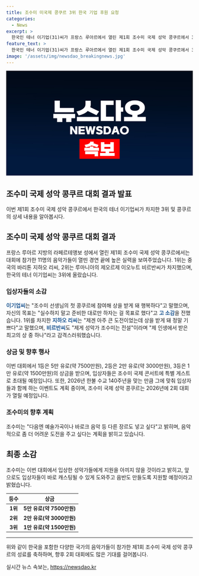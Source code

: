 ```yaml
---
title: 조수미 미국제 콩쿠르 3위 한국 기업 후원 요청
categories:
  - News
excerpt: >
  한국인 테너 이기업(31)씨가 프랑스 루아르에서 열린 제1회 조수미 국제 성악 콩쿠르에서 3위를 차지했다. 1위는 중국 바리톤 지하오 리(22), 2위는 루마니아의 제오르제 이오누트 비르반(29) 테너에게 돌아갔다. 조수미는 이들을 빅시스터처럼 지원할 것이라고 밝혔으며, 이번 콩쿠르에는 47개국 18∼32세 성악가 500명이 지원했다. 상금뿐만 아니라 조수미 국제 콘서트에 특별 게스트로 초대되며 2026년 한불 수교 140주년을 맞춰 이벤트도 계획 중이다. 2026년에는 2회 대회가 예정되어 있으며, 주최자로서 다양한 음악 장르를 다루는 도전적인 대회를 예고하고 있다.
feature_text: >
  한국인 테너 이기업(31)씨가 프랑스 루아르에서 열린 제1회 조수미 국제 성악 콩쿠르에서 3위를 차지했다. 1위는 중국 바리톤 지하오 리(22), 2위는 루마니아의 제오르제 이오누트 비르반(29) 테너에게 돌아갔다. 조수미는 이들을 빅시스터처럼 지원할 것이라고 밝혔으며, 이번 콩쿠르에는 47개국 18∼32세 성악가 500명이 지원했다. 상금뿐만 아니라 조수미 국제 콘서트에 특별 게스트로 초대되며 2026년 한불 수교 140주년을 맞춰 이벤트도 계획 중이다. 2026년에는 2회 대회가 예정되어 있으며, 주최자로서 다양한 음악 장르를 다루는 도전적인 대회를 예고하고 있다.
image: '/assets/img/newsdao_breakingnews.jpg'
---
```


<p><img src="/assets/img/newsdao_breakingnews.jpg" alt="ontimetimes 속보" /></p>

<h2 data-ke-size="size32">조수미 국제 성악 콩쿠르 대회 결과 발표</h2>

<p>이번 제1회 조수미 국제 성악 콩쿠르에서 한국의 테너 이기업씨가 차지한 3위 및 콩쿠르의 상세 내용을 알아봅시다.</p>

<h2 data-ke-size="size26">조수미 국제 성악 콩쿠르 대회 결과</h2>

<p data-ke-size="size16">프랑스 루아르 지방의 라페르테앵보 성에서 열린 제1회 조수미 국제 성악 콩쿠르에서는 대회에 참가한 11명의 음악가들이 열띤 경연 끝에 높은 실력을 보여주었습니다. 1위는 중국의 바리톤 지하오 리씨, 2위는 루마니아의 제오르제 이오누트 비르반씨가 차지했으며, 한국의 테너 이기업씨는 3위에 올랐습니다.</p>

<h3 data-ke-size="size24">입상자들의 소감</h3>

<p data-ke-size="size16"><b><span style="color: #1a5490;">이기업씨</span></b>는 "조수미 선생님의 첫 콩쿠르에 참여해 상을 받게 돼 행복하다"고 말했으며, 자신의 목표는 "실수하지 말고 준비한 대로만 하자는 걸 목표로 했다"고 <b><span style="color: #1a5490;">고 소감</span></b>을 전했습니다. 1위를 차지한 <b><span style="color: #1a5490;">지하오 리씨</span></b>는 "제겐 아주 큰 도전이었는데 상을 받게 돼 정말 기쁘다"고 말했으며, <b><span style="color: #1a5490;">비르반씨</span></b>도 "제게 성악가 조수미는 전설"이라며 "제 인생에서 받은 최고의 상 중 하나"라고 감격스러워했습니다.</p>

<h3 data-ke-size="size24">상금 및 향후 행사</h3>

<p data-ke-size="size16">이번 대회에서 1등은 5만 유로(약 7500만원), 2등은 2만 유로(약 3000만원), 3등은 1만 유로(약 1500만원)의 상금을 받으며, 입상자들은 조수미 국제 콘서트에 특별 게스트로 초대될 예정입니다. 또한, 2026년 한불 수교 140주년을 맞는 만큼 그에 맞춰 입상자들과 함께 하는 이벤트도 계획 중이며, 조수미 국제 성악 콩쿠르는 2026년에 2회 대회가 열릴 예정입니다.</p>

<h3 data-ke-size="size24">조수미의 향후 계획</h3>

<p data-ke-size="size16">조수미는 "다음엔 예술가곡이나 바로크 음악 등 다른 장르도 넣고 싶다"고 밝히며, 음악적으로 좀 더 어려운 도전을 주고 싶다는 계획을 밝히고 있습니다.</p>

<h2 data-ke-size="size26">최종 소감</h2>

<p data-ke-size="size16">조수미는 이번 대회에서 입상한 성악가들에게 지원을 아끼지 않을 것이라고 밝히고, 앞으로도 입상자들이 바로 캐스팅될 수 있게 도와주고 음반도 만들도록 지원할 예정이라고 밝혔습니다.</p>

<table>
    <thead>
        <tr>
            <th style="text-align: center; height: 17px;"><b>등수</b></th>
            <th style="text-align: center; height: 17px;"><b>상금</b></th>
        </tr>
    </thead>
    <tbody>
        <tr>
            <td style="text-align: center; height: 17px;"><b>1위</b></td>
            <td style="text-align: center; height: 17px;"><b>5만 유로(약 7500만원)</b></td>
        </tr>
        <tr>
            <td style="text-align: center; height: 17px;"><b>2위</b></td>
            <td style="text-align: center; height: 17px;"><b>2만 유로(약 3000만원)</b></td>
        </tr>
        <tr>
            <td style="text-align: center; height: 17px;"><b>3위</b></td>
            <td style="text-align: center; height: 17px;"><b>1만 유로(약 1500만원)</b></td>
        </tr>
    </tbody>
</table>

<hr data-ke-size="size16">

<p data-ke-size="size16">위와 같이 한국을 포함한 다양한 국가의 음악가들이 참가한 제1회 조수미 국제 성악 콩쿠르의 성료를 축하하며, 향후 2회 대회에도 많은 기대를 걸어봅니다.</p>
실시간 뉴스 속보는, <a href="https://newsdao.kr" rel="dofollow">https://newsdao.kr</a>


